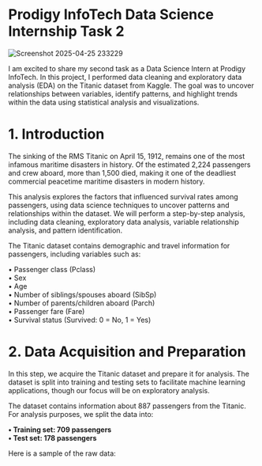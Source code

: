 # Prodigy InfoTech Data Science Internship Task 2

![Screenshot 2025-04-25 233229](https://github.com/user-attachments/assets/d8590a22-0f33-4712-8868-fdb7caa41280)

I am excited to share my second task as a Data Science Intern at Prodigy InfoTech. In this project, I performed data cleaning and exploratory data analysis (EDA) on the Titanic dataset from Kaggle. The goal was to uncover relationships between variables, identify patterns, and highlight trends within the data using statistical analysis and visualizations.

# 1. Introduction

The sinking of the RMS Titanic on April 15, 1912, remains one of the most infamous maritime disasters in history. Of the estimated 2,224 passengers and crew aboard, more than 1,500 died, making it one of the deadliest commercial peacetime maritime disasters in modern history.

This analysis explores the factors that influenced survival rates among passengers, using data science techniques to uncover patterns and relationships within the dataset. We will perform a step-by-step analysis, including data cleaning, exploratory data analysis, variable relationship analysis, and pattern identification.

The Titanic dataset contains demographic and travel information for passengers, including variables such as:

• Passenger class (Pclass)  
• Sex  
• Age  
• Number of siblings/spouses aboard (SibSp)  
• Number of parents/children aboard (Parch)  
• Passenger fare (Fare)  
• Survival status (Survived: 0 = No, 1 = Yes)  


# 2. Data Acquisition and Preparation

In this step, we acquire the Titanic dataset and prepare it for analysis. The dataset is split into training and testing sets to facilitate machine learning applications, though our focus will be on exploratory analysis.

The dataset contains information about 887 passengers from the Titanic. For analysis purposes, we split the data into:

**• Training set: 709 passengers  
• Test set: 178 passengers**

Here is a sample of the raw data:


